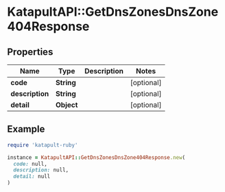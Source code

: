 # KatapultAPI::GetDnsZonesDnsZone404Response

## Properties

| Name | Type | Description | Notes |
| ---- | ---- | ----------- | ----- |
| **code** | **String** |  | [optional] |
| **description** | **String** |  | [optional] |
| **detail** | **Object** |  | [optional] |

## Example

```ruby
require 'katapult-ruby'

instance = KatapultAPI::GetDnsZonesDnsZone404Response.new(
  code: null,
  description: null,
  detail: null
)
```

